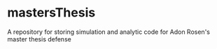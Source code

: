 # mastersThesis
A repository for storing simulation and analytic code for Adon Rosen's master thesis defense
